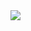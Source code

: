 

<img src = "https://github-readme-stats.vercel.app/api?username=ganjali717&&show_icons=true&title_color=2f80ed&icon_color=2f80ed&text_color=daf7dc&bg_color=151515">

